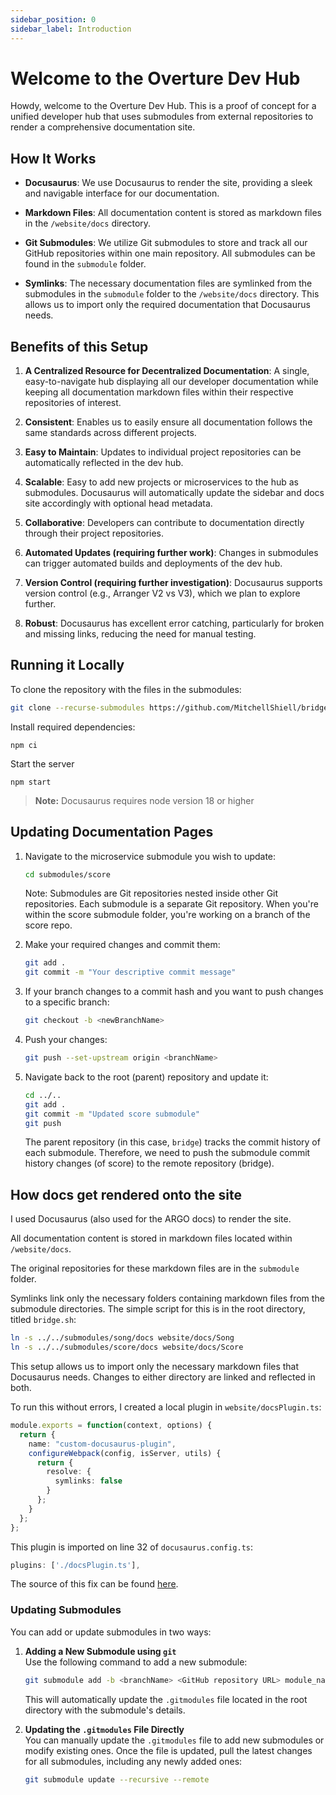 ```yaml
---
sidebar_position: 0
sidebar_label: Introduction
---
```


# Welcome to the Overture Dev Hub

Howdy, welcome to the Overture Dev Hub. This is a proof of concept for a unified developer hub that uses submodules from external repositories to render a comprehensive documentation site. 

## How It Works

- **Docusaurus**: We use Docusaurus to render the site, providing a sleek and navigable interface for our documentation.

- **Markdown Files**: All documentation content is stored as markdown files in the `/website/docs` directory.

- **Git Submodules**: We utilize Git submodules to store and track all our GitHub repositories within one main repository. All submodules can be found in the `submodule` folder.

- **Symlinks**: The necessary documentation files are symlinked from the submodules in the `submodule` folder to the `/website/docs` directory. This allows us to import only the required documentation that Docusaurus needs.

## Benefits of this Setup

1. **A Centralized Resource for Decentralized Documentation**: A single, easy-to-navigate hub displaying all our developer documentation while keeping all documentation markdown files within their respective repositories of interest.

2. **Consistent**: Enables us to easily ensure all documentation follows the same standards across different projects.

3. **Easy to Maintain**: Updates to individual project repositories can be automatically reflected in the dev hub.

4. **Scalable**: Easy to add new projects or microservices to the hub as submodules. Docusaurus will automatically update the sidebar and docs site accordingly with optional head metadata.

5. **Collaborative**: Developers can contribute to documentation directly through their project repositories.

6. **Automated Updates (requiring further work)**: Changes in submodules can trigger automated builds and deployments of the dev hub.

7. **Version Control (requiring further investigation)**: Docusaurus supports version control (e.g., Arranger V2 vs V3), which we plan to explore further.

8. **Robust**: Docusaurus has excellent error catching, particularly for broken and missing links, reducing the need for manual testing.

## Running it Locally

To clone the repository with the files in the submodules:

```bash
git clone --recurse-submodules https://github.com/MitchellShiell/bridge.git
```

Install required dependencies:

```
npm ci
```

Start the server

```
npm start
```

> **Note:** Docusaurus requires node version 18 or higher

## Updating Documentation Pages

1. Navigate to the microservice submodule you wish to update:

   ```bash
   cd submodules/score
   ```

   Note: Submodules are Git repositories nested inside other Git repositories. Each submodule is a separate Git repository. When you're within the score submodule folder, you're working on a branch of the score repo.

2. Make your required changes and commit them:

   ```bash
   git add .
   git commit -m "Your descriptive commit message"
   ```

3. If your branch changes to a commit hash and you want to push changes to a specific branch:

   ```bash
   git checkout -b <newBranchName>
   ```

4. Push your changes:

   ```bash
   git push --set-upstream origin <branchName>
   ```

5. Navigate back to the root (parent) repository and update it:

   ```bash
   cd ../..
   git add .
   git commit -m "Updated score submodule"
   git push
   ```

   The parent repository (in this case, `bridge`) tracks the commit history of each submodule. Therefore, we need to push the submodule commit history changes (of score) to the remote repository (bridge).

## How docs get rendered onto the site

I used Docusaurus (also used for the ARGO docs) to render the site.

All documentation content is stored in markdown files located within `/website/docs`.

The original repositories for these markdown files are in the `submodule` folder.

Symlinks link only the necessary folders containing markdown files from the submodule directories. The simple script for this is in the root directory, titled `bridge.sh`:

```bash
ln -s ../../submodules/song/docs website/docs/Song
ln -s ../../submodules/score/docs website/docs/Score
```

This setup allows us to import only the necessary markdown files that Docusaurus needs. Changes to either directory are linked and reflected in both.

To run this without errors, I created a local plugin in `website/docsPlugin.ts`:

```typescript
module.exports = function(context, options) {
  return {
    name: "custom-docusaurus-plugin",
    configureWebpack(config, isServer, utils) {
      return {
        resolve: {
          symlinks: false
        }
      };
    }
  };
};
```

This plugin is imported on line 32 of `docusaurus.config.ts`:

```typescript
plugins: ['./docsPlugin.ts'],
```

The source of this fix can be found [here](https://github.com/facebook/docusaurus/issues/3272#issuecomment-688409489).

### Updating Submodules

You can add or update submodules in two ways:

1. **Adding a New Submodule using `git`**  
   Use the following command to add a new submodule:

   ```bash
   git submodule add -b <branchName> <GitHub repository URL> module_name
   ```

   This will automatically update the `.gitmodules` file located in the root directory with the submodule's details.

2. **Updating the `.gitmodules` File Directly**  
   You can manually update the `.gitmodules` file to add new submodules or modify existing ones. Once the file is updated, pull the latest changes for all submodules, including any newly added ones:

   ```bash
   git submodule update --recursive --remote
   ```